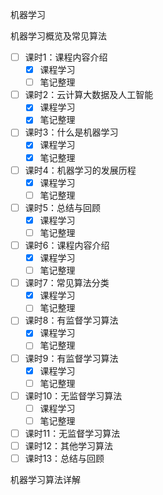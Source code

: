 机器学习

机器学习概览及常见算法
- [ ] 课时1：课程内容介绍
  - [x] 课程学习
  - [ ] 笔记整理
- [ ] 课时2：云计算大数据及人工智能
  - [x] 课程学习
  - [x] 笔记整理
- [ ] 课时3：什么是机器学习
  - [x] 课程学习
  - [x] 笔记整理
- [ ] 课时4：机器学习的发展历程
  - [x] 课程学习
  - [ ] 笔记整理
- [ ] 课时5：总结与回顾
  - [x] 课程学习
  - [ ] 笔记整理
- [ ] 课时6：课程内容介绍
  - [x] 课程学习
  - [ ] 笔记整理
- [ ] 课时7：常见算法分类
  - [x] 课程学习
  - [ ] 笔记整理
- [ ] 课时8：有监督学习算法
  - [x] 课程学习
  - [ ] 笔记整理
- [ ] 课时9：有监督学习算法
  - [x] 课程学习
  - [ ] 笔记整理
- [ ] 课时10：无监督学习算法
  - [ ] 课程学习
  - [ ] 笔记整理
- [ ] 课时11：无监督学习算法
- [ ] 课时12：其他学习算法
- [ ] 课时13：总结与回顾

机器学习算法详解
